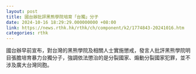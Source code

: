 ```yaml
---
layout: post
title: 國台辦批評黑熊學院培育「台獨」分子
date: 2024-10-16 18:29:29.000000000 +08:00
link: https://news.rthk.hk/rthk/ch/component/k2/1774843-20241016.htm
categories: rthk
---
```


國台辦早前宣布，對台灣的黑熊學院及相關人士實施懲戒，發言人批評黑熊學院明目張膽培育暴力台獨分子，強調依法懲治的是分裂國家、煽動分裂國家犯罪，並不涉及廣大台灣同胞。
